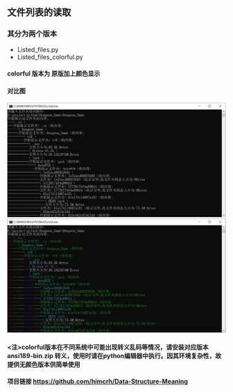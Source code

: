 ## 文件列表的读取
### 其分为两个版本
- Listed_files.py
- Listed_files_colorful.py
  
#### colorful 版本为 原版加上颜色显示

#### 对比图
![avatar](src/colorless.jpg)
![avatar](src/colorful.jpg)

#### <注>colorful版本在不同系统中可能出现转义乱码等情况，请安装对应版本 ansi189-bin.zip 转义，使用时请在python编辑器中执行。因其环境复杂性，故提供无颜色版本供简单使用

#### 项目链接 https://github.com/himcrh/Data-Structure-Meaning